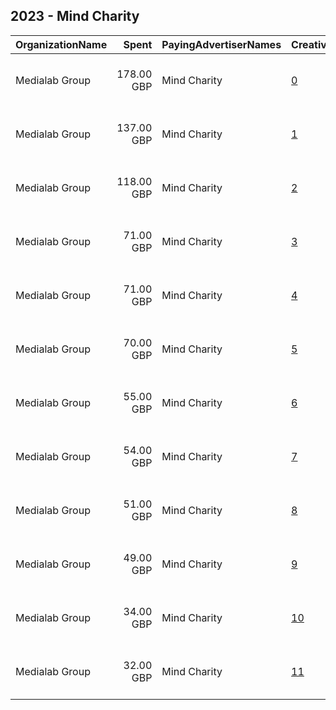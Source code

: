 ## 2023 - Mind Charity 
|OrganizationName|Spent|PayingAdvertiserNames|CreativeUrls|Impressions|Genders|AgeBrackets|CountryCodes|BillingAddresses|CandidateBallotInformation|
|:---|---:|:---|:---|---:|:---|:---|:---|:---|:---|
|Medialab Group|178.00 GBP|Mind Charity|[0](https://www.snap.com/political-ads/asset/d380f672a7b6db8a037b3544d32378fd0fd52f5e2d43c6082d8511044072a60d?mediaType=mp4)|234,241||18-24|united kingdom|"3-4a Little Portland Street,London,W1W 7JB,GB"||
|Medialab Group|137.00 GBP|Mind Charity|[1](https://www.snap.com/political-ads/asset/d380f672a7b6db8a037b3544d32378fd0fd52f5e2d43c6082d8511044072a60d?mediaType=mp4)|52,497||30-|united kingdom|"3-4a Little Portland Street,London,W1W 7JB,GB"||
|Medialab Group|118.00 GBP|Mind Charity|[2](https://www.snap.com/political-ads/asset/6fd8c2dbe2ce7ce663e575dff7db229c3271886d53ae609072436b4841254b40?mediaType=mp4)|141,449||18-24|united kingdom|"3-4a Little Portland Street,London,W1W 7JB,GB"||
|Medialab Group|71.00 GBP|Mind Charity|[3](https://www.snap.com/political-ads/asset/baad7df04311a5ea1833458a6f38272d1a926d6a9b1042159744a3a3371f01f5?mediaType=mp4)|22,238||30-|united kingdom|"3-4a Little Portland Street,London,W1W 7JB,GB"||
|Medialab Group|71.00 GBP|Mind Charity|[4](https://www.snap.com/political-ads/asset/5a6da0241d2057d1628c0464dd9250eaa8db9c4fee7c20f16762eb9bd4106093?mediaType=mp4)|92,543||18-24|united kingdom|"3-4a Little Portland Street,London,W1W 7JB,GB"||
|Medialab Group|70.00 GBP|Mind Charity|[5](https://www.snap.com/political-ads/asset/6fd8c2dbe2ce7ce663e575dff7db229c3271886d53ae609072436b4841254b40?mediaType=mp4)|26,246||30-|united kingdom|"3-4a Little Portland Street,London,W1W 7JB,GB"||
|Medialab Group|55.00 GBP|Mind Charity|[6](https://www.snap.com/political-ads/asset/673e0a3da20509336a1759261b72d3ac36f47e666ffa1d8a6eba029634796279?mediaType=mp4)|20,929||30-|united kingdom|"3-4a Little Portland Street,London,W1W 7JB,GB"||
|Medialab Group|54.00 GBP|Mind Charity|[7](https://www.snap.com/political-ads/asset/638ea9bf3f8e88ebb48bc7a5250d36783ea41d94f5312a8c03f1fef924c9ebc3?mediaType=mp4)|77,418||18-24|united kingdom|"3-4a Little Portland Street,London,W1W 7JB,GB"||
|Medialab Group|51.00 GBP|Mind Charity|[8](https://www.snap.com/political-ads/asset/baad7df04311a5ea1833458a6f38272d1a926d6a9b1042159744a3a3371f01f5?mediaType=mp4)|55,877||18-24|united kingdom|"3-4a Little Portland Street,London,W1W 7JB,GB"||
|Medialab Group|49.00 GBP|Mind Charity|[9](https://www.snap.com/political-ads/asset/638ea9bf3f8e88ebb48bc7a5250d36783ea41d94f5312a8c03f1fef924c9ebc3?mediaType=mp4)|15,159||30-|united kingdom|"3-4a Little Portland Street,London,W1W 7JB,GB"||
|Medialab Group|34.00 GBP|Mind Charity|[10](https://www.snap.com/political-ads/asset/c946795713694034423810bf43e286b4483a6827638b12679ab5853e8e4d4600?mediaType=mp4)|44,919||18-24|united kingdom|"3-4a Little Portland Street,London,W1W 7JB,GB"||
|Medialab Group|32.00 GBP|Mind Charity|[11](https://www.snap.com/political-ads/asset/936bc406d66cd423830229bd29e98ad9c49ab0dc182096483e6dded2ec41455f?mediaType=mp4)|38,269||18-24|united kingdom|"3-4a Little Portland Street,London,W1W 7JB,GB"||
